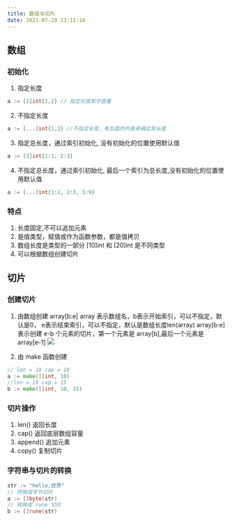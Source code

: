 ```yaml
---
title: 数组与切片
date: 2021-07-29 23:11:14
---
```

## 数组
### 初始化

1. 指定长度
```go
a := [2]int{1,2} // 指定长度和字面量
```
2. 不指定长度
```go
a := [...]int{1,2} //不指定长度，有后面的列表来确定其长度
```
3. 指定总长度，通过索引初始化, 没有初始化的位置使用默认值
```go
a := [3]int{1:1, 2:3}
```
4. 不指定总长度，通过索引初始化, 最后一个索引为总长度,没有初始化的位置使用默认值
```go
a := [...]int{1:1, 2:3, 5:9}
```

### 特点
1. 长度固定,不可以追加元素
2. 是值类型，赋值或作为函数参数，都是值拷贝
3. 数组长度是类型的一部分 [10]int 和 [20]int 是不同类型
4. 可以根据数组创建切片

## 切片
### 创建切片

1. 由数组创建
array[b:e]
array 表示数组名，b表示开始索引，可以不指定，默认是0，
e表示结束索引，可以不指定，默认是数组长度len(array)
array[b:e] 表示创建 e-b 个元素的切片，第一个元素是 array[b],最后一个元素是 array[e-1]
![](/images/20210729231841794_17721.png)

2. 由 make 函数创建
```go
// len = 10 cap = 10
a := make([]int, 10)
//len = 10 cap = 15
b := make([]int, 10, 15)
```

### 切片操作
1. len() 返回长度
2. cap() 返回底层数组容量
3. append() 追加元素
4. copy() 复制切片

### 字符串与切片的转换
```go
str := "hello,世界"
// 转换成字节切片
a := []byte(str)
// 转换成 rune 切片
b := []rune(str)
```